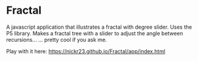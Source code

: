 # Fractal
A javascript application that illustrates a fractal with degree slider. Uses the P5 library.
Makes a fractal tree with a slider to adjust the angle between recursions...
... pretty cool if you ask me.

Play with it here: https://nickr23.github.io/Fractal/app/index.html
